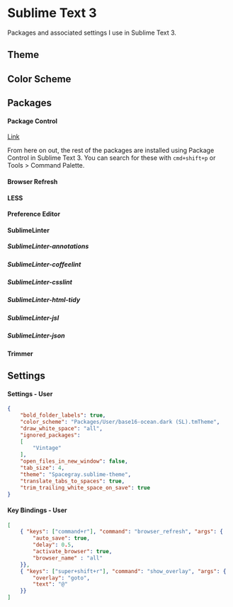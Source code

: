 # Sublime Text 3

Packages and associated settings I use in Sublime Text 3.

## Theme

## Color Scheme

## Packages

#### Package Control
[Link](https://sublime.wbond.net/installation)

From here on out, the rest of the packages are installed using Package Control in Sublime Text 3. You can search for these with `cmd+shift+p` or Tools > Command Palette.

#### Browser Refresh

#### LESS

#### Preference Editor

#### SublimeLinter

##### SublimeLinter-annotations
##### SublimeLinter-coffeelint
##### SublimeLinter-csslint
##### SublimeLinter-html-tidy
##### SublimeLinter-jsl
##### SublimeLinter-json

#### Trimmer

## Settings

#### Settings - User
```json
{
    "bold_folder_labels": true,
    "color_scheme": "Packages/User/base16-ocean.dark (SL).tmTheme",
    "draw_white_space": "all",
    "ignored_packages":
    [
        "Vintage"
    ],
    "open_files_in_new_window": false,
    "tab_size": 4,
    "theme": "Spacegray.sublime-theme",
    "translate_tabs_to_spaces": true,
    "trim_trailing_white_space_on_save": true
}
```

#### Key Bindings - User
```json
[
    { "keys": ["command+r"], "command": "browser_refresh", "args": {
        "auto_save": true,
        "delay": 0.5,
        "activate_browser": true,
        "browser_name" : "all"
    }},
    { "keys": ["super+shift+r"], "command": "show_overlay", "args": {
        "overlay": "goto",
        "text": "@"
    }}
]
```